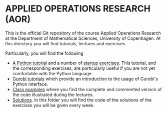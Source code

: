 # APPLIED OPERATIONS RESEARCH (AOR)
This is the official Git repository of the course Applied Operations Research
at the Department of Mathematical Sciences, University of Copenhagen.
At this directory you will find tutorials, lectures and exercises.

Particularly, you will find the following
- [A Python tutorial](python_material/python_tutorial.ipynb) and a number of [startup exercises](python_material/python_exercises.ipynb). This tutorial, and the corresponding exercises, are particularly useful if you are not yet comfortable with the Python language.
- [Gurobi tutorials](gurobi_tutorials) which provide an introduction to the usage of Gurobi's Python interface.
- [Class examples](class_examples) where you find the complete and commented version of the code illustrated during the lectures. 
- [Solutions](solutions). In this folder you will find the code of the solutions of the exercises you will be given every week.  
